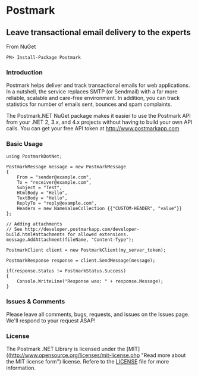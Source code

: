 # Postmark
## Leave transactional email delivery to the experts
From NuGet

	PM> Install-Package Postmark

### Introduction

Postmark helps deliver and track transactional emails for web applications. In a nutshell, the service replaces SMTP (or Sendmail) with a far more reliable, scalable and care-free environment. In addition, you can track statistics for number of emails sent, bounces and spam complaints.

The Postmark.NET NuGet package makes it easier to use the Postmark API from your .NET 2, 3.x, and 4.x projects without having to build your own API calls. You can get your free API token at http://www.postmarkapp.com

### Basic Usage
	
	using PostmarkDotNet;
	
	PostmarkMessage message = new PostmarkMessage
	{
	    From = "sender@example.com",
	    To = "receiver@example.com",
	    Subject = "Test",
	    HtmlBody = "Hello",
	    TextBody = "Hello",
	    ReplyTo = "reply@example.com",
	    Headers = new NameValueCollection {{"CUSTOM-HEADER", "value"}}
	};
	
	// Adding attachments
	// See http://developer.postmarkapp.com/developer-build.html#attachments for allowed extensions.
	message.AddAttachment(fileName, "Content-Type");
	
	PostmarkClient client = new PostmarkClient(my_server_token);
	
	PostmarkResponse response = client.SendMessage(message);
	
	if(response.Status != PostmarkStatus.Success)
	{
	    Console.WriteLine("Response was: " + response.Message);
	}
	
### Issues &amp; Comments
Please leave all comments, bugs, requests, and issues on the Issues page. We'll respond to your request ASAP!

### License
The Postmark .NET Library is licensed under the [MIT]((http://www.opensource.org/licenses/mit-license.php "Read more about the MIT license form") license. Refere to the [LICENSE](https://github.com/jptoto/postmark-dotnet/blob/master/LICENSE) file for more information.